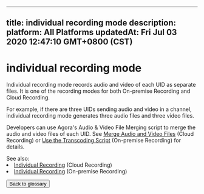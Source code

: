 
---
title: individual recording mode
description: 
platform: All Platforms
updatedAt: Fri Jul 03 2020 12:47:10 GMT+0800 (CST)
---
# individual recording mode
Individual recording mode records audio and video of each UID as separate files. It is one of the recording modes for both On-premise Recording and Cloud Recording.

For example, if there are three UIDs sending audio and video in a channel, individual recording mode generates three audio files and three video files.

Developers can use Agora's Audio & Video File Merging script to merge the audio and video files of each UID. See [Merge Audio and Video Files](https://docs.agora.io/en/cloud-recording/cloud_recording_merge_files) (Cloud Recording) or [Use the Transcoding Script](https://docs.agora.io/en/Recording/recording_merge_files) (On-premise Recording) for details.

 <div class="alert info">See also:<li><a href="https://docs.agora.io/en/cloud-recording/cloud_recording_individual_mode">Individual Recording</a> (Cloud Recording)</li><li><a href="https://docs.agora.io/en/Recording/recording_individual_mode">Individual Recording</a> (On-premise Recording)</li></div>
 
 <a href="../../en/Agora%20Platform/terms.md"><button>Back to glossary</button></a>
